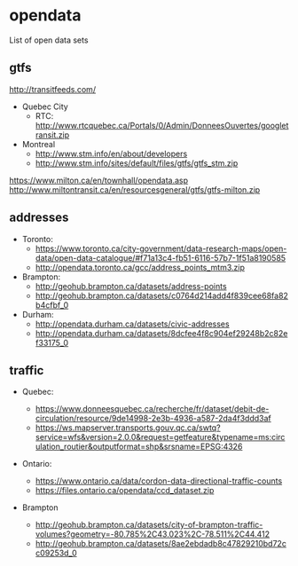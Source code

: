 # opendata
List of open data sets

## gtfs
http://transitfeeds.com/

- Quebec City
  - RTC: http://www.rtcquebec.ca/Portals/0/Admin/DonneesOuvertes/googletransit.zip
- Montreal
  - http://www.stm.info/en/about/developers
  - http://www.stm.info/sites/default/files/gtfs/gtfs_stm.zip
  
https://www.milton.ca/en/townhall/opendata.asp
http://www.miltontransit.ca/en/resourcesgeneral/gtfs/gtfs-milton.zip

## addresses
- Toronto:
  - https://www.toronto.ca/city-government/data-research-maps/open-data/open-data-catalogue/#f71a13c4-fb51-6116-57b7-1f51a8190585
  - http://opendata.toronto.ca/gcc/address_points_mtm3.zip
- Brampton:
  - http://geohub.brampton.ca/datasets/address-points
  - http://geohub.brampton.ca/datasets/c0764d214add4f839cee68fa82b4cfbf_0
- Durham:
  - http://opendata.durham.ca/datasets/civic-addresses
  - http://opendata.durham.ca/datasets/8dcfee4f8c904ef29248b2c82ef33175_0

## traffic
- Quebec:
  - https://www.donneesquebec.ca/recherche/fr/dataset/debit-de-circulation/resource/9de14998-2e3b-4936-a587-2da4f3ddd3af
  - https://ws.mapserver.transports.gouv.qc.ca/swtq?service=wfs&version=2.0.0&request=getfeature&typename=ms:circulation_routier&outputformat=shp&srsname=EPSG:4326

- Ontario:
  - https://www.ontario.ca/data/cordon-data-directional-traffic-counts
  - https://files.ontario.ca/opendata/ccd_dataset.zip

- Brampton
  - http://geohub.brampton.ca/datasets/city-of-brampton-traffic-volumes?geometry=-80.785%2C43.023%2C-78.511%2C44.412
  - http://geohub.brampton.ca/datasets/8ae2ebdadb8c47829210bd72cc09253d_0



